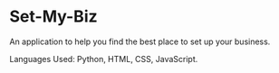 # Set-My-Biz
An application to help you find the best place to set up your business.

Languages Used: Python, HTML, CSS, JavaScript.
